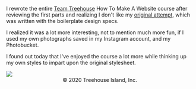 I rewrote the entire <a href="https://teamtreehouse.com/home" target="_blank">Team Treehouse</a> How To Make A Website course after reviewing the first parts and realizing I don't like my <a href="https://github.com/Angelfirenze01/Web-Design/tree/master/How-To-Make-A-Website" target="_blank">original attempt</a>, which was written with the boilerplate design specs.

I realized it was a lot more interesting, not to mention much more fun, if I used my own photographs saved in my Instagram account, and my Photobucket.

I found out today that I've enjoyed the course a lot more while thinking up my own styles to impart upon the original stylesheet.

<img src="https://i.imgur.com/J0h8HDg.png"> 

<center>&copy 2020 Treehouse Island, Inc.</center>
